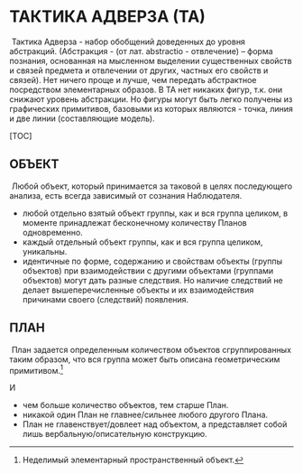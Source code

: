 # ТАКТИКА АДВЕРЗА (ТА)



​	 Тактика Адверза - набор  обобщений доведенных до уровня абстракций. (Абстракция - (от лат.  abstractio - отвлечение) – форма познания, основанная на мысленном  выделении существенных свойств и связей предмета и отвлечении от других, частных его свойств и связей). Нет ничего проще и лучше, чем передать  абстрактное посредством элементарных образов. В ТА нет никаких фигур,  т.к. они снижают уровень абстракции. Но фигуры могут быть легко получены из графических примитивов, базовыми из которых являются - точка, линия и две линии (составляющие модель). 



[TOC]



## ОБЪЕКТ



​	Любой объект, который принимается за таковой в целях последующего анализа, есть всегда зависимый от сознания Наблюдателя. 



- любой отдельно взятый объект группы, как и вся группа целиком, в моменте принадлежат бесконечному количеству Планов одновременно.
- каждый отдельный объект группы, как и вся группа целиком, уникальны. 
- идентичные по форме, содержанию и свойствам объекты (группы объектов) при взаимодействии с другими объектами (группами объектов) могут дать разные следствия. Но наличие следствий не делает вышеперечисленные объекты и их взаимодействия причинами своего (следствий) появления.



## ПЛАН



​	План задается определенным количеством объектов сгруппированных таким образом, что вся группа может быть описана геометрическим примитивом.[^1] 

[^1]: Неделимый элементарный пространственный объект.

И 

- чем больше количество объектов, тем старше План.
- никакой один План не главнее/сильнее любого другого Плана.
- План не главенствует/довлеет над объектом, а представляет собой лишь вербальную/описательную конструкцию. 
